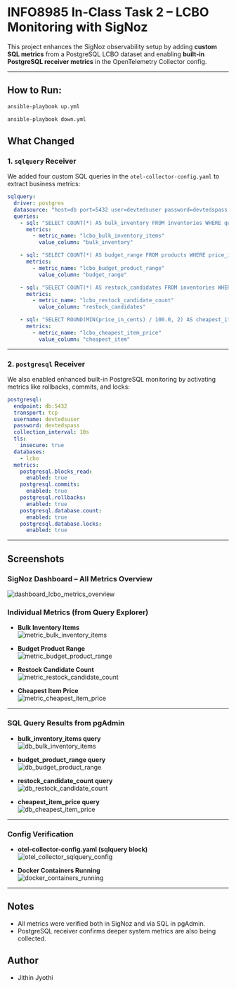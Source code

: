
# INFO8985 In-Class Task 2 – LCBO Monitoring with SigNoz

This project enhances the SigNoz observability setup by adding **custom SQL metrics** from a PostgreSQL LCBO dataset and enabling **built-in PostgreSQL receiver metrics** in the OpenTelemetry Collector config.

---
## How to Run:
```bash
ansible-playbook up.yml
```

```bash
ansible-playbook down.yml
```

## What Changed

### 1. `sqlquery` Receiver

We added four custom SQL queries in the `otel-collector-config.yaml` to extract business metrics:

```yaml
sqlquery:
  driver: postgres
  datasource: "host=db port=5432 user=devtedsuser password=devtedspass sslmode=disable database=lcbo"
  queries:
    - sql: "SELECT COUNT(*) AS bulk_inventory FROM inventories WHERE quantity >= 1100"
      metrics:
        - metric_name: "lcbo_bulk_inventory_items"
          value_column: "bulk_inventory"

    - sql: "SELECT COUNT(*) AS budget_range FROM products WHERE price_in_cents >= 800 AND price_in_cents < 1500"
      metrics:
        - metric_name: "lcbo_budget_product_range"
          value_column: "budget_range"

    - sql: "SELECT COUNT(*) AS restock_candidates FROM inventories WHERE quantity BETWEEN 1 AND 7"
      metrics:
        - metric_name: "lcbo_restock_candidate_count"
          value_column: "restock_candidates"

    - sql: "SELECT ROUND(MIN(price_in_cents) / 100.0, 2) AS cheapest_item FROM products"
      metrics:
        - metric_name: "lcbo_cheapest_item_price"
          value_column: "cheapest_item"
```

---

### 2. `postgresql` Receiver 

We also enabled enhanced built-in PostgreSQL monitoring by activating metrics like rollbacks, commits, and locks:

```yaml
postgresql:
  endpoint: db:5432
  transport: tcp
  username: devtedsuser
  password: devtedspass
  collection_interval: 10s
  tls:
    insecure: true
  databases:
    - lcbo
  metrics:
    postgresql.blocks_read:
      enabled: true
    postgresql.commits:
      enabled: true
    postgresql.rollbacks:
      enabled: true
    postgresql.database.count:
      enabled: true
    postgresql.database.locks:
      enabled: true
```

---

## Screenshots

### SigNoz Dashboard – All Metrics Overview  
![dashboard_lcbo_metrics_overview](screenshots/dashboard_lcbo_metrics_overview.png)

### Individual Metrics (from Query Explorer)

- **Bulk Inventory Items**  
  ![metric_bulk_inventory_items](screenshots/metric_bulk_inventory_items.png)

- **Budget Product Range**  
  ![metric_budget_product_range](screenshots/metric_budget_product_range.png)

- **Restock Candidate Count**  
  ![metric_restock_candidate_count](screenshots/metric_restock_candidate_count.png)

- **Cheapest Item Price**  
  ![metric_cheapest_item_price](screenshots/metric_cheapest_item_price.png)

---

### SQL Query Results from pgAdmin

- **bulk_inventory_items query**  
  ![db_bulk_inventory_items](screenshots/db_bulk_inventory_items.png)

- **budget_product_range query**  
  ![db_budget_product_range](screenshots/db_budget_product_range.png)

- **restock_candidate_count query**  
  ![db_restock_candidate_count](screenshots/db_restock_candidate_count.png)

- **cheapest_item_price query**  
  ![db_cheapest_item_price](screenshots/db_cheapest_item_price.png)

---

### Config Verification

- **otel-collector-config.yaml (sqlquery block)**  
  ![otel_collector_sqlquery_config](screenshots/otel_collector_sqlquery_config.png)

- **Docker Containers Running**  
  ![docker_containers_running](screenshots/docker_containers_running.png)

---

## Notes

- All metrics were verified both in SigNoz and via SQL in pgAdmin.
- PostgreSQL receiver confirms deeper system metrics are also being collected.

## Author
- Jithin Jyothi
